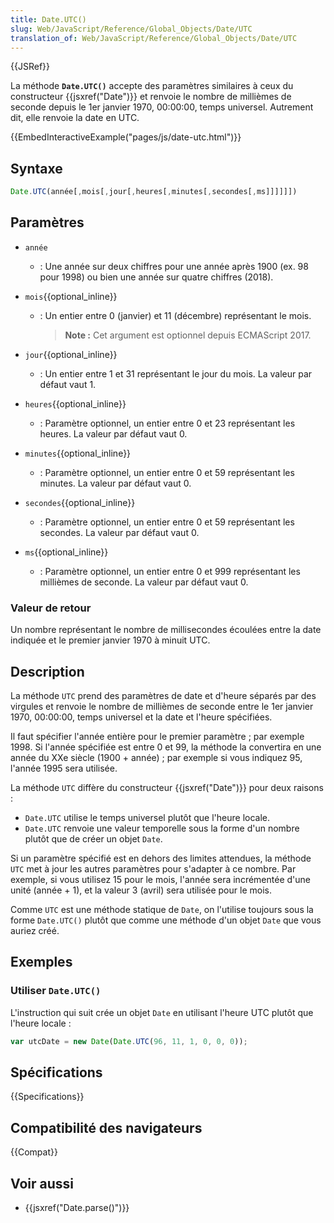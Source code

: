 ```yaml
---
title: Date.UTC()
slug: Web/JavaScript/Reference/Global_Objects/Date/UTC
translation_of: Web/JavaScript/Reference/Global_Objects/Date/UTC
---
```


{{JSRef}}

La méthode **`Date.UTC()`** accepte des paramètres similaires à ceux du constructeur {{jsxref("Date")}} et renvoie le nombre de millièmes de seconde depuis le 1er janvier 1970, 00:00:00, temps universel. Autrement dit, elle renvoie la date en UTC.

{{EmbedInteractiveExample("pages/js/date-utc.html")}}

## Syntaxe

```js
Date.UTC(année[,mois[,jour[,heures[,minutes[,secondes[,ms]]]]]])
```

## Paramètres

- `année`
  - : Une année sur deux chiffres pour une année après 1900 (ex. 98 pour 1998) ou bien une année sur quatre chiffres (2018).
- `mois`{{optional_inline}}

  - : Un entier entre 0 (janvier) et 11 (décembre) représentant le mois.

    > **Note :** Cet argument est optionnel depuis ECMAScript 2017.

- `jour`{{optional_inline}}
  - : Un entier entre 1 et 31 représentant le jour du mois. La valeur par défaut vaut 1.
- `heures`{{optional_inline}}
  - : Paramètre optionnel, un entier entre 0 et 23 représentant les heures. La valeur par défaut vaut 0.
- `minutes`{{optional_inline}}
  - : Paramètre optionnel, un entier entre 0 et 59 représentant les minutes. La valeur par défaut vaut 0.
- `secondes`{{optional_inline}}
  - : Paramètre optionnel, un entier entre 0 et 59 représentant les secondes. La valeur par défaut vaut 0.
- `ms`{{optional_inline}}
  - : Paramètre optionnel, un entier entre 0 et 999 représentant les millièmes de seconde. La valeur par défaut vaut 0.

### Valeur de retour

Un nombre représentant le nombre de millisecondes écoulées entre la date indiquée et le premier janvier 1970 à minuit UTC.

## Description

La méthode `UTC` prend des paramètres de date et d'heure séparés par des virgules et renvoie le nombre de millièmes de seconde entre le 1er janvier 1970, 00:00:00, temps universel et la date et l'heure spécifiées.

Il faut spécifier l'année entière pour le premier paramètre&nbsp;; par exemple 1998. Si l'année spécifiée est entre 0 et 99, la méthode la convertira en une année du XXe siècle (1900 + année)&nbsp;; par exemple si vous indiquez 95, l'année 1995 sera utilisée.

La méthode `UTC` diffère du constructeur {{jsxref("Date")}} pour deux raisons :

- `Date.UTC` utilise le temps universel plutôt que l'heure locale.
- `Date.UTC` renvoie une valeur temporelle sous la forme d'un nombre plutôt que de créer un objet `Date`.

Si un paramètre spécifié est en dehors des limites attendues, la méthode `UTC` met à jour les autres paramètres pour s'adapter à ce nombre. Par exemple, si vous utilisez 15 pour le mois, l'année sera incrémentée d'une unité (année + 1), et la valeur 3 (avril) sera utilisée pour le mois.

Comme `UTC` est une méthode statique de `Date`, on l'utilise toujours sous la forme `Date.UTC()` plutôt que comme une méthode d'un objet `Date` que vous auriez créé.

## Exemples

### Utiliser `Date.UTC()`

L'instruction qui suit crée un objet `Date` en utilisant l'heure UTC plutôt que l'heure locale&nbsp;:

```js
var utcDate = new Date(Date.UTC(96, 11, 1, 0, 0, 0));
```

## Spécifications

{{Specifications}}

## Compatibilité des navigateurs

{{Compat}}

## Voir aussi

- {{jsxref("Date.parse()")}}
